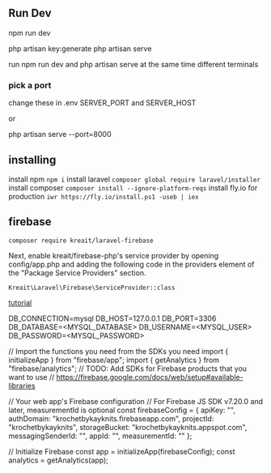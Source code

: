 ## Run Dev
npm run dev

php artisan key:generate
php artisan serve

run npm run dev and php artisan serve at the same time different terminals

### pick a port
change these in .env
SERVER_PORT and SERVER_HOST 

or 

php artisan serve --port=8000

## installing
install npm ```npm i```
install laravel  ```composer global require laravel/installer```
install composer ```composer install --ignore-platform-reqs```
install fly.io for production ```iwr https://fly.io/install.ps1 -useb | iex```

## firebase
```composer require kreait/laravel-firebase```

Next, enable kreait/firebase-php's service provider by opening config/app.php and adding the following code in the providers element of the "Package Service Providers" section.

```Kreait\Laravel\Firebase\ServiceProvider::class```

[tutorial](https://www.twilio.com/blog/create-restful-crud-api-php-using-laravel-google-firebase#:~:text=To%20access%20Firebase%20in%20Laravel,which%20also%20supports%20Lumen%20projects.)


DB_CONNECTION=mysql
DB_HOST=127.0.0.1
DB_PORT=3306
DB_DATABASE=<MYSQL_DATABASE>
DB_USERNAME=<MYSQL_USER>
DB_PASSWORD=<MYSQL_PASSWORD>


// Import the functions you need from the SDKs you need
import { initializeApp } from "firebase/app";
import { getAnalytics } from "firebase/analytics";
// TODO: Add SDKs for Firebase products that you want to use
// https://firebase.google.com/docs/web/setup#available-libraries

// Your web app's Firebase configuration
// For Firebase JS SDK v7.20.0 and later, measurementId is optional
const firebaseConfig = {
  apiKey: "",
  authDomain: "krochetbykayknits.firebaseapp.com",
  projectId: "krochetbykayknits",
  storageBucket: "krochetbykayknits.appspot.com",
  messagingSenderId: "",
  appId: "",
  measurementId: ""
};

// Initialize Firebase
const app = initializeApp(firebaseConfig);
const analytics = getAnalytics(app);
